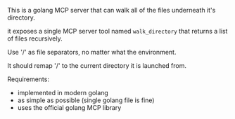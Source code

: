 This is a golang MCP server that can walk all of the files underneath it's directory.

it exposes a single MCP server tool named `walk_directory` that returns a list of files recursively.

Use '/' as file separators, no matter what the environment.

It should remap '/' to the current directory it is launched from.

Requirements:
* implemented in modern golang
* as simple as possible (single golang file is fine)
* uses the official golang MCP library